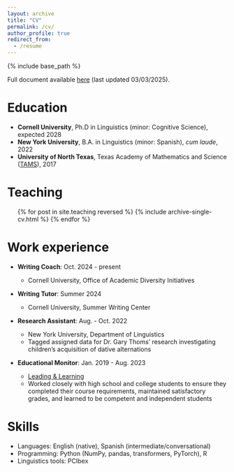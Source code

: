 ```yaml
---
layout: archive
title: "CV"
permalink: /cv/
author_profile: true
redirect_from:
  - /resume
---
```


{% include base_path %}

Full document available <a target="_blank" rel="noopener" href="/files/CV_030325.pdf">here</a> (last updated 03/03/2025).

Education
======
* <b>Cornell University</b>, Ph.D in Linguistics (minor: Cognitive Science), expected 2028
* <b>New York University</b>, B.A. in Linguistics (minor: Spanish), <i>cum laude</i>, 2022
* <b>University of North Texas</b>, Texas Academy of Mathematics and Science (<a target="_blank" rel="noopener" href="https://tams.unt.edu/">TAMS</a>), 2017


<!-- Publications
======
  <ul>{% for post in site.publications reversed %}
    {% include archive-single-cv.html %}
  {% endfor %}</ul> -->
  
<!-- Talks
======
  <ul>{% for post in site.talks reversed %}
    {% include archive-single-talk-cv.html  %}
  {% endfor %}</ul> -->
  
  
Teaching
======
  <ul>{% for post in site.teaching reversed %}
    {% include archive-single-cv.html %}
  {% endfor %}</ul>

Work experience
======

* <b>Writing Coach</b>: Oct. 2024 - present
  * Cornell University, Office of Academic Diversity Initiatives

* <b>Writing Tutor</b>: Summer 2024
  * Cornell University, Summer Writing Center

* <b>Research Assistant</b>: Aug. - Oct. 2022
  * New York University, Department of Linguistics
  * Tagged assigned data for Dr. Gary Thoms’ research investigating children’s acquisition of dative alternations

* <b>Educational Monitor</b>: Jan. 2019 - Aug. 2023
  * <a target="_blank" rel="noopener" href="https://www.leadingandlearning.com">Leading & Learning</a>
  * Worked closely with high school and college students to ensure they completed their course requirements, maintained satisfactory grades, and learned to be competent and 
  independent students


Skills
======
* Languages: English (native), Spanish (intermediate/conversational)
* Programming: Python (NumPy, pandas, transformers, PyTorch), R
* Linguistics tools: PCIbex
  
<!-- Service and leadership
======
* Currently signed in to 43 different slack teams -->
